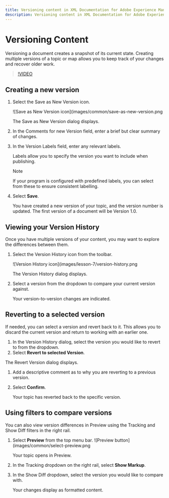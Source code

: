```yaml
---
title: Versioning content in XML Documentation for Adobe Experience Manager Product Overview
description: Versioning content in XML Documentation for Adobe Experience Manager Product Overview
---
```


# Versioning Content

Versioning a document creates a snapshot of its current state. Creating multiple versions of a topic or map allows you to keep track of your changes and recover older work.

>[!VIDEO](https://video.tv.adobe.com/v/336663?quality=12&learn=on)

## Creating a new version

1. Select the Save as New Version icon.

   ![Save as New Version icon](images/common/save-as-new-version.png

   The Save as New Version dialog displays.

1. In the Comments for new Version field, enter a brief but clear summary of changes.
1. In the Version Labels field, enter any relevant labels.

   Labels allow you to specify the version you want to include when publishing.

   >[!NOTE] 
   > 
   > If your program is configured with predefined labels, you can select from these to ensure consistent labelling. 
1. Select **Save**.

   You have created a new version of your topic, and the version number is updated. The first version of a document will be Version 1.0.

## Viewing your Version History

Once you have multiple versions of your content, you may want to explore the differences between them.

1. Select the Version History icon from the toolbar.

   ![Version History icon](images/lesson-7/version-history.png
   
   The Version History dialog displays.

1. Select a version from the dropdown to compare your current version against.

   Your version-to-version changes are indicated.

## Reverting to a selected version

If needed, you can select a version and revert back to it. This allows you to discard the current version and return to working with an earlier one.

1. In the Version History dialog, select the version you would like to revert to from the dropdown.
1. Select **Revert to selected Version**.

The Revert Version dialog displays.

1. Add a descriptive comment as to why you are reverting to a previous version.
1. Select **Confirm**.

   Your topic has reverted back to the specific version.

## Using filters to compare versions

You can also view version differences in Preview using the Tracking and Show Diff filters in the right rail.

1. Select **Preview** from the top menu bar.
   ![Preview button](images/common/select-preview.png

   Your topic opens in Preview.

1. In the Tracking dropdown on the right rail, select **Show Markup**.
1. In the Show Diff dropdown, select the version you would like to compare with.

   Your changes display as formatted content.
